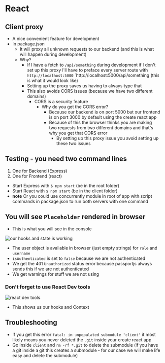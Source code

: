 # React
## Client proxy
* A nice convenient feature for development
* In package.json
  - It will proxy all unknown requests to our backend (and this is what will happen during development)
  - Why?
    + If I have a fetch to `/api/something` during development if I don't set up this proxy I'll have to preface every server route with `http://localhost:5000`
    `http://localhost:5000/api/something (this is what it would look like)
    + Setting up the proxy saves us having to always type that
    + This also avoids CORS issues (because we have two different domains)
      - CORS is a security feature
        * Why do you get the CORS error?
          - Because our backend is on port 5000 but our frontend is on port 3000 by default using the create react app
          - Because of this the browser thinks you are making two requests from two different domains and that's why you get that CORS error
            + By setting up this proxy issue you avoid setting up these two issues

## Testing - you need two command lines
1. One for Backend (Express)
2. One for Frontend (react)

* Start Express with `$ npm start` (be in the root folder)
* Start React with `$ npm start` (be in the client folder)
* **note** Or you could use concurrently module in root of app with script commands in package.json to run both servers with one command


## You will see `Placeholder` rendered in browser
* This is what you will see in the console

![our hooks and state is working](https://i.imgur.com/C0U3vb2.png)

* The user object is available in browser (just empty strings) for `role` and `username`
* `isAuthenticated` is set to `false` because we are not authenticated
* We get the 401 `Unauthorized` status error because passportjs always sends this if we are not authenticated
* We get warnings for stuff we are not using

### Don't forget to use React Dev tools
![react dev tools](https://i.imgur.com/58jikAe.png)

* This shows us our hooks and Context

## Troubleshooting
* If you get this error `fatal: in unpopulated submodule 'client'` it most likely means you never deleted the `.git` inside your create react app
* Go inside `client` and `rm -rf *.git` to delete the submodule (if you have a git inside a git this creates a submodule - for our case we will make life easy and delete the submodule)
